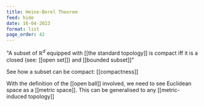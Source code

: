 ```yaml
---
title: Heine-Borel Theorem
feed: hide
date: 16-04-2023
format: list
page_order: 42
---
```



"A subset of $\mathbb R^d$ equipped with [[the standard topology]] is compact iff it is a closed (see: [[open set]]) and [[bounded subset]]"

See how a subset can be compact: [[compactness]]

With the definition of the [[open ball]] involved, we need to see Euclidean space as a [[metric space]]. This can be generalised to any [[metric-induced topology]]